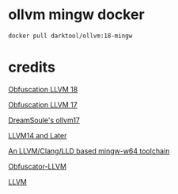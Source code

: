 # ollvm mingw docker
```
docker pull darktool/ollvm:18-mingw
```

# credits
[Obfuscation LLVM 18](https://github.com/sr-tream/obfuscator)

[Obfuscation LLVM 17](https://github.com/BloodSharp/ollvm17)

[DreamSoule's ollvm17](https://github.com/DreamSoule/ollvm17)

[LLVM14 and Later](https://github.com/heroims/obfuscator)

[An LLVM/Clang/LLD based mingw-w64 toolchain](https://github.com/mstorsjo/llvm-mingw.git)

[Obfuscator-LLVM](https://github.com/obfuscator-llvm/obfuscator)

[LLVM](https://github.com/llvm/llvm-project)
